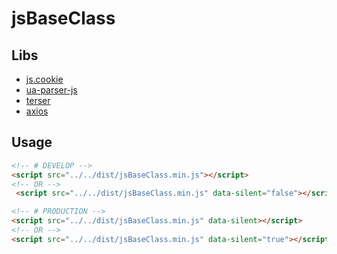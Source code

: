 # jsBaseClass

## Libs

- [js.cookie](https://github.com/js-cookie/js-cookie)
- [ua-parser-js](https://github.com/faisalman/ua-parser-js)
- [terser](https://github.com/terser/terser)
- [axios](https://github.com/axios/axios)

## Usage

```html
<!-- # DEVELOP -->
<script src="../../dist/jsBaseClass.min.js"></script>
<!-- OR -->
 <script src="../../dist/jsBaseClass.min.js" data-silent="false"></script>

<!-- # PRODUCTION -->
<script src="../../dist/jsBaseClass.min.js" data-silent></script>
<!-- OR -->
<script src="../../dist/jsBaseClass.min.js" data-silent="true"></script>
```